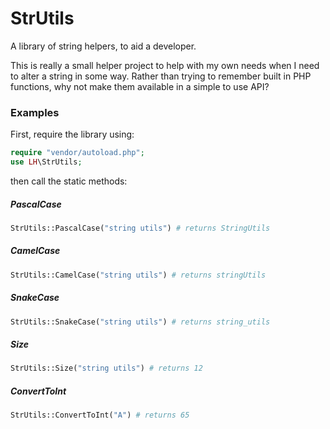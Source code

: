 # StrUtils

A library of string helpers, to aid a developer.

This is really a small helper project to help with my own needs when I need
to alter a string in some way. Rather than trying to remember built in PHP
functions, why not make them available in a simple to use API?


### Examples

First, require the library using:

```php
require "vendor/autoload.php";
use LH\StrUtils;
```

then call the static methods:

##### PascalCase
```php
StrUtils::PascalCase("string utils") # returns StringUtils
```
##### CamelCase
```php
StrUtils::CamelCase("string utils") # returns stringUtils
```
##### SnakeCase
```php
StrUtils::SnakeCase("string utils") # returns string_utils
```
##### Size
```php
StrUtils::Size("string utils") # returns 12
```
##### ConvertToInt
```php
StrUtils::ConvertToInt("A") # returns 65
```
